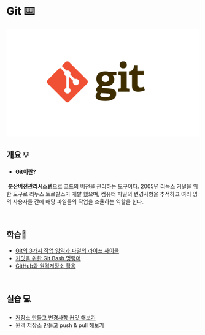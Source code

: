 # Git ⌨️

![git](git_README.assets/git-16571332355751.png)

## 개요 💡

-	#### Git이란?

​	**분산버전관리시스템**으로 코드의 버전을 관리하는 도구이다. 2005년 리눅스 커널을 위한 도구로 리누스 토르발스가 개발 했으며, 컴퓨터 파일의 변경사항을 추적하고 여러 명의 사용자들 간에 해당 파일들의 작업을 조율하는 역할을 한다.

<br/>

## 학습📝

- [Git의 3가지 작업 영역과 파일의 라이프 사이클](./git_lifecycle.md)
- [커밋을 위한 Git Bash 명령어](./git_bash_command.md)
- [GitHub와 원격저장소 활용](./github.md)

<br/>

## 실습 💻

- [저장소 만들고 변경사항 커밋 해보기](./git_ex01.md)
- 원격 저장소 만들고 push & pull 해보기

